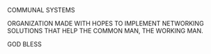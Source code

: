 COMMUNAL SYSTEMS

ORGANIZATION MADE WITH HOPES TO IMPLEMENT NETWORKING SOLUTIONS THAT HELP THE COMMON MAN, THE WORKING MAN.

GOD BLESS

